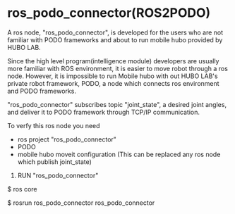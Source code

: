 # ros_podo_connector(ROS2PODO)

A ros node, "ros_podo_connector", is developed for the users who are not familiar with PODO frameworks and about to run mobile hubo provided by HUBO LAB.

Since the high level program(intelligence module) developers are usually more familiar with ROS environment, it is easier to move robot through a ros node. However, it is impossible to run Mobile hubo with out HUBO LAB's private robot framework, PODO, a node which connects ros environment and PODO frameworks.

"ros_podo_connector" subscribes topic "joint_state", a desired joint angles, and deliver it to PODO framework through TCP/IP communication.

To verfy this ros node you need
* ros project "ros_podo_connector"
* PODO
* mobile hubo moveit configuration (This can be replaced any ros node which publish joint_state) 


1. RUN "ros_podo_connector"

 $ ros core
 
 $ rosrun ros_podo_connector ros_podo_connector
